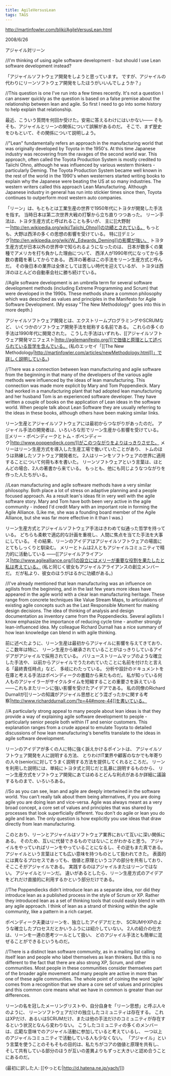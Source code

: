 ```yaml
---
title: AgileVersusLean
tags: TAGS
---
```


http://martinfowler.com/bliki/AgileVersusLean.html

2008/6/26

アジャイル対リーン

//I'm thinking of using agile software development - but should I use Lean software development instead?

「アジャイルソフトウェア開発をしようと思っています。
ですが、アジャイルの代わりにリーンソフトウェア開発をしたほうがいいんでしょうか？」

//This question is one I've run into a few times recently. It's not a question I can answer quickly as the question is based on a false premise about the relationship between lean and agile. So first I need to go into some history to help explain that relationship.

最近、こういう質問を何回か受けた。安易に答えるわけにはいかない——
そもそも、アジャイルとリーンの関係について誤解があるのだ。
そこで、まず歴史をひもといて、その関係について説明しよう。

//"Lean" fundamentally refers an approach in the manufacturing world that was originally developed by Toyota in the 1950's. At this time Japanese industry was recovering from the ravages of the second world war. This approach, often called the Toyota Production System is mostly credited to Taiichi Ohno, although he was influenced by various western thinkers - particularly Deming. The Toyota Production System became well known in the rest of the world in the 1990's when westerners started writing books to explain why the Japanese were beating the US at so many industries. The western writers called this approach Lean Manufacturing. Although Japanese industry in general has run into stickier times since then, Toyota continues to outperform most western auto companies.

「リーン」は、もともとは工業生産の世界で1950年代にトヨタが開発した手法を指す。
当時日本は第二次世界大戦の打撃から立ち直りつつあった。
リーン手法は、トヨタ生産方式と呼ばれることも多いが、
主に[[大野耐一|http://en.wikipedia.org/wiki/Taiichi_Ohno]]の功績とされている。
もっとも、大野は西洋の多くの思想の影響を受けている。
特に[[デミング|http://en.wikipedia.org/wiki/W._Edwards_Deming]]の影響が強い。
トヨタ生産方式が日本以外の世界中で知られるようになったのは、
日本が数多くの業種でアメリカを打ち負かした理由について、
西洋人が1990年代になってから多数の書籍を著してからである。
西洋の著者はこの手法をリーン生産方式と呼んだ。
その後日本の業界は全体としては苦しい時代を迎えているが、
トヨタは西洋のほとんどの自動車会社に勝ち続けている。

//Agile software development is an umbrella term for several software development methods (including Extreme Programming and Scrum) that were developed in the 1990s. These methods share a common philosophy which was described as values and principles in the Manifesto for Agile Software Development. (My essay "The New Methodology" goes into this in more depth.)

アジャイルソフトウェア開発とは、エクストリームプログラミングやSCRUMなど、
いくつかのソフトウェア開発手法を総称する名前である。
これらの多くの手法は1990年代に開発された。
こうした手法はいずれも、[[アジャイルソフトウェア開発マニフェスト|http://agilemanifesto.org/]]で価値と原理として述べられている哲学を含んでいる。
(私のエッセイ「[[The New Methodology|http://martinfowler.com/articles/newMethodology.html]]」で詳しく説明している。)

//There was a connection between lean manufacturing and agile software from the beginning in that many of the developers of the various agile methods were influenced by the ideas of lean manufacturing. This connection was made more explicit by Mary and Tom Poppendieck. Mary had worked in a manufacturing plant that had adopted lean manufacturing and her husband Tom is an experienced software developer. They have written a couple of books on the application of Lean ideas in the software world. When people talk about Lean Software they are usually referring to the ideas in these books, although others have been making similar links.

リーン生産とアジャイルソフトウェアには最初からつながりがあったのだ。
アジャイル手法の開発者は、いろいろな形でリーン生産から影響を受けている。
[[メリー・ポペンディークとトム・ポペンディーク|http://www.poppendieck.com/]]がこのつながりをよりはっきりさせた。
メリーはリーン生産方式を導入した生産工場で働いていたことがあり、
トムのほうは熟練したソフトウェア開発者だ。
2人はリーンをソフトウェアの世界に適用することについて何冊も本を書いた。
リーンソフトウェアという言葉は、ほとんどの場合、2人の著書から来ている。
もっとも、他にも同じようなつながりを作った人たちがいる。

//Lean manufacturing and agile software methods have a very similar philosophy. Both place a lot of stress on adaptive planning and a people focused approach. As a result lean's ideas fit in very well with the agile software story. Mary and Tom have both been very active in the agile community - indeed I'd credit Mary with an important role in forming the Agile Alliance. (Like me, she was a founding board member of the Agile Alliance, but she was far more effective in it than I was.)

リーン生産方式とアジャイルソフトウェア手法はきわめて似通った哲学を持っている。
どちらも柔軟で適応的な計画を重視し、人間に焦点を当てた手法を大事にしている。
その結果、リーンのアイデアはアジャイルソフトウェアの場面にとてもしっくりと馴染む。
メリーとトムは2人ともアジャイルコミュニティで精力的に活動している
——[[アジャイルアライアンス|http://www.agilealliance.org/]]の設立にはメリーが重要な役割を果たしたと私は考えている。
(私と同じく彼女もアジャイルアライアンスの創立メンバーだ。
だが私より、彼女のほうがはるかに功績がある。)

//I've already mentioned that lean manufacturing was an influence on agilists from the beginning, and in the last few years more ideas have appeared in the agile world with a clear lean manufacturing heritage. These range from concrete techniques like Value Stream Maps, to articulations of existing agile concepts such as the Last Responsible Moment for making design decisions. The idea of thinking of analysis and design documentation as inventory came from the Poppendiecks. Several agilists I know emphasize the importance of reducing cycle time - another strongly lean-influenced idea. My colleague Richard Durnall has a nice summary of how lean knowledge can blend in with agile thinking.

前に述べたように、リーン生産は最初からアジャイルに影響を与えてきており、ここ数年は特に、
リーン生産から継承されていることがはっきりしているアイデアがアジャイルで採用されている。
バリューストリームマップのような確立した手法や、
以前からアジャイルでうたわれていたことに名前を付けたと言える「最終責任時点」など、
多岐にわたっている。
分析や設計のドキュメントを在庫と考える手法はポペンディークの書籍から来たものだ。
私が知っている何人ものアジャイラーがサイクルタイムを短縮することの重要さを訴えている
——これもまたリーンに強い影響を受けたアイデアである。
私の同僚のRichard Durnallが[[リーンの知識がアジャイル思想とどう混ざったかに関する考察|http://www.richarddurnall.com/?p=44#more-44]]を書いている。

//A particularly strong appeal to many people about lean ideas is that they provide a way of explaining agile software development to people - particularly senior people both within IT and senior customers. This explanation ranges from a crude appeal to emulate Toyota to detailed discussions of how lean manufacturing's benefits translate to the ideas in agile software development.

リーンのアイデアが多くの人に特に強く訴えかけるポイントは、
アジャイルソフトウェア開発を人に説明する方法、
とりわけIT業界や顧客のなかでも年寄りの人々(senior)に対してうまく説明する方法を提供してくれるところだ。
リーンを利用した説明には、単純にトヨタ式と同じだと乱暴に説明するものから、
リーン生産方式をソフトウェア開発にあてはめるとどんな利点があるか詳細に議論するものまで、いろいろある。

//So as you can see, lean and agile are deeply intertwined in the software world. You can't really talk about them being alternatives, if you are doing agile you are doing lean and vice-versa. Agile was always meant as a very broad concept, a core set of values and principles that was shared by processes that look superficially different. You don't do agile or lean you do agile and lean. The only question is how explicitly you use ideas that draw directly from lean manufacturing.

このとおり、リーンとアジャイルはソフトウェア業界において互いに深い関係にある。
そのため、互いに代替できるものではないことがわかると思う。
アジャイルをやっていればリーンをやっていることになるし、その逆もまた真である。
アジャイルという言葉はとても広い意味を持つものとして扱われてきた。
表面的には異なるプロセスであっても、価値と原理というコアの部分を共有しており、そここそがアジャイルである。
実践するのはアジャイルまたはリーンではない。
アジャイルとリーンだ。
違いがあるとしたら、リーン生産方式のアイデアをどれだけ直接的に利用するかという部分だけである。

//The Poppendiecks didn't introduce lean as a separate idea, nor did they introduce lean as a published process in the style of Scrum or XP. Rather they introduced lean as a set of thinking tools that could easily blend in with any agile approach. I think of lean as a strand of thinking within the agile community, like a pattern in a rich carpet.

ポペンディーク夫妻はリーンを、独立したアイデアだとか、
SCRUMやXPのような確立したプロセスだとかいうふうには紹介していない。
2人の紹介の仕方は、リーンを一連の思考ツールとして扱い、
どのアジャイル手法とも簡単に混ぜることができるというものだ。

//There is a distinct lean software community, as in a mailing list calling itself lean and people who label themselves as lean thinkers. But this is no different to the fact that there are also strong XP, Scrum, and other communities. Most people in these communities consider themselves part of the broader agile movement and many people are active in more than one of these agile communities. The whole point of coining the word 'agile' comes from a recognition that we share a core set of values and principles and this common core means what we have in common is greater than our differences.

リーンの名を冠したメーリングリストや、自分自身を「リーン思想」と呼ぶ人々のように、
リーンソフトウェアだけの独立したコミュニティは存在する。
これはXPだけ、あるいはSCRUMだけ、または他の手法だけのコミュニティが存在するという状況となんら変わりない。
こうしたコミュニティの多くのメンバーは、広範な意味でのアジャイル活動に参加していると考えているし、
一つ以上のアジャイルコミュニティで活動している人も少なくない。
「アジャイル」という言葉を使うことのそもそもの目的は、私たちがコアの価値と原理を共有し、
そして共有している部分のほうが互いの差異よりもずっと大きいと認め合うことにあるのだ。

(最初に訳した人: [[やっとむ|http://d.hatena.ne.jp/yach/]])
